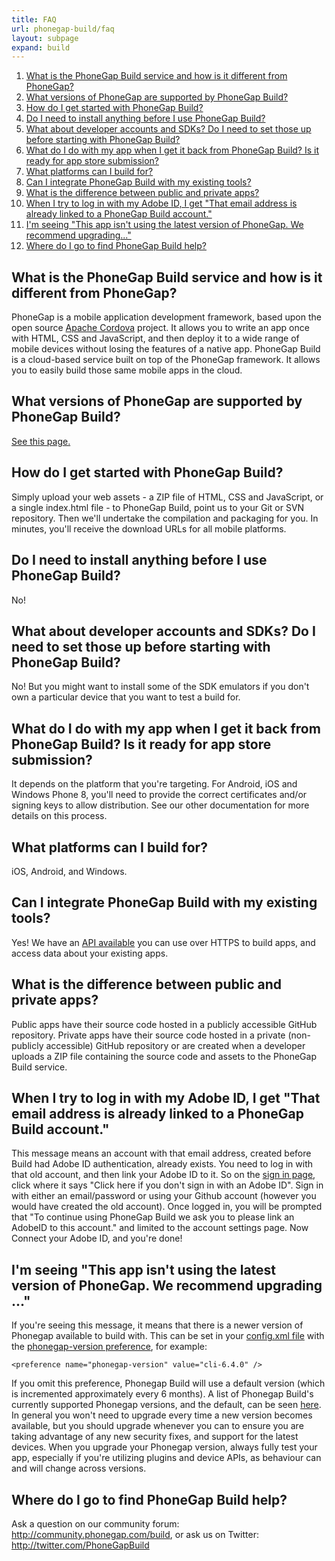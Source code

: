```yaml
---
title: FAQ
url: phonegap-build/faq
layout: subpage
expand: build
---
```


1. [What is the PhoneGap Build service and how is it different from PhoneGap?](#what-is-build)
1. [What versions of PhoneGap are supported by PhoneGap Build?](#what-versions)
1. [How do I get started with PhoneGap Build?](#how-start)
1. [Do I need to install anything before I use PhoneGap Build?](#what-to-install)
1. [What about developer accounts and SDKs? Do I need to set those up before starting with PhoneGap Build?](#developer-accounts)
1. [What do I do with my app when I get it back from PhoneGap Build? Is it ready for app store submission?](#submitting)
1. [What platforms can I build for?](#what-platforms)
1. [Can I integrate PhoneGap Build with my existing tools?](#existing-tools)
1. [What is the difference between public and private apps?](#public-private)
1. [When I try to log in with my Adobe ID, I get "That email address is already linked to a PhoneGap Build account."](#already-linked)
1. [I'm seeing "This app isn't using the latest version of PhoneGap. We recommend upgrading..."](#app-upgrade)
1. [Where do I go to find PhoneGap Build help?](#where-help)

<a name="what-is-build" class="anchor"></a>

## What is the PhoneGap Build service and how is it different from PhoneGap?

PhoneGap is a mobile application development framework, based upon the open source [Apache Cordova](http://incubator.apache.org/cordova/) project. It allows you to write an app once with HTML, CSS and JavaScript, and then deploy it to a wide range of mobile devices without losing the features of a native app.  PhoneGap Build is a cloud-based service built on top of the PhoneGap framework. It allows you to easily build those same mobile apps in the cloud.

<a name="what-versions" class="anchor"></a>

## What versions of PhoneGap are supported by PhoneGap Build?

[See this page.](http://build.phonegap.com/current-support)

<a name="how-start" class="anchor"></a>

## How do I get started with PhoneGap Build?

Simply upload your web assets - a ZIP file of HTML, CSS and JavaScript, or a single index.html file - to PhoneGap Build, point us to your Git or SVN repository. Then we'll undertake the compilation and packaging for you. In minutes, you'll receive the download URLs for all mobile platforms.

<a name="what-to-install" class="anchor"></a>

## Do I need to install anything before I use PhoneGap Build?

No!

<a name="developer-accounts" class="anchor"></a>

## What about developer accounts and SDKs? Do I need to set those up before starting with PhoneGap Build?

No! But you might want to install some of the SDK emulators if you don't own a particular device that you want to test a build for.

<a name="submitting" class="anchor"></a>

## What do I do with my app when I get it back from PhoneGap Build? Is it ready for app store submission?

It depends on the platform that you're targeting. For Android, iOS and Windows Phone 8, you'll need to provide the correct certificates and/or signing keys to allow distribution. See our other documentation for more details on this process.

<a name="what-platforms" class="anchor"></a>

## What platforms can I build for?

iOS, Android, and Windows.

<a name="existing-tools" class="anchor"></a>

## Can I integrate PhoneGap Build with my existing tools?

Yes! We have an [API available](/phonegap-build/developer-api) you can use over HTTPS to build apps, and access data about your existing apps.

<a name="public-private" class="anchor"></a>

## What is the difference between public and private apps?

Public apps have their source code hosted in a publicly accessible GitHub repository.
Private apps have their source code hosted in a private (non-publicly accessible) GitHub repository or are created when a developer uploads a ZIP file containing the source code and assets to the PhoneGap Build service.

<a name="already-linked" class="anchor"></a>

## When I try to log in with my Adobe ID, I get "That email address is already linked to a PhoneGap Build account."

This message means an account with that email address, created before Build had Adobe ID authentication, already exists. You need to log in with that old account, and then link your Adobe ID to it. So on the [sign in page](https://build.phonegap.com/people/sign_in), click where it says "Click here if you don't sign in with an Adobe ID". Sign in with either an email/password or using your Github account (however you would have created the old account). Once logged in, you will be prompted that "To continue using PhoneGap Build we ask you to please link an AdobeID to this account." and limited to the account settings page. Now Connect your Adobe ID, and you're done!

<a name="app-upgrade" class="anchor"></a>

## I'm seeing "This app isn't using the latest version of PhoneGap. We recommend upgrading ..."

If you're seeing this message, it means that there is a newer version of Phonegap available to build with. This can be set in your [config.xml file](/phonegap-build/configuring) with the [phonegap-version preference](/phonegap-build/configuring/preferences/#phonegap-version), for example:

    <preference name="phonegap-version" value="cli-6.4.0" />

If you omit this preference, Phonegap Build will use a default version (which is incremented approximately every 6 months). A list of Phonegap Build's currently supported Phonegap versions, and the default, can be seen [here](http://build.phonegap.com/current-support). In general you won't need to upgrade every time a new version becomes available, but you should upgrade whenever you can to ensure you are taking advantage of any new security fixes, and support for the latest devices. When you upgrade your Phonegap version, always fully test your app, especially if you're utilizing plugins and device APIs, as behaviour can and will change across versions.

<a name="where-help" class="anchor"></a>

## Where do I go to find PhoneGap Build help?

Ask a question on our community forum: <http://community.phonegap.com/build>, or ask us on Twitter: <http://twitter.com/PhoneGapBuild>
